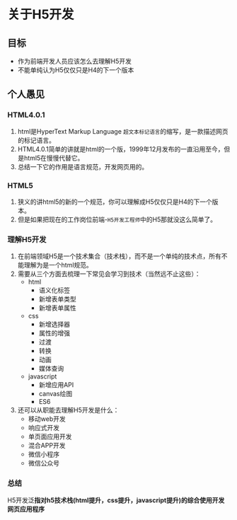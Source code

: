 # 关于H5开发

## 目标

- 作为前端开发人员应该怎么去理解H5开发
- 不能单纯认为H5仅仅只是H4的下一个版本

## 个人愚见 

### HTML4.0.1

1. html是HyperText Markup Language `超文本标记语言`的缩写，是一款描述网页的标记语言。
2. HTML4.0.1简单的讲就是html的一个版，1999年12月发布的一直沿用至今，但是html5在慢慢代替它。
3. 总结一下它的作用是语言规范，开发网页用的。

### HTML5

1. 狭义的讲html5的新的一个规范，你可以理解成H5仅仅只是H4的下一个版本。
2. 但是如果把现在的工作岗位前端-`H5开发工程师`中的H5那就没这么简单了。

### 理解H5开发

1. 在前端领域H5是一个技术集合（技术栈），而不是一个单纯的技术点，所有不能理解为是一个html规范。
2. 需要从三个方面去梳理一下常见会学习到技术（当然远不止这些）：
   - html
     + 语义化标签
     + 新增表单类型
     + 新增表单属性
   - css
     + 新增选择器
     + 属性的增强
     + 过渡
     + 转换
     + 动画
     + 媒体查询
   - javascript
     + 新增应用API
     + canvas绘图
     + ES6
3. 还可以从职能去理解H5开发是什么：
   - 移动web开发
   - 响应式开发
   - 单页面应用开发
   - 混合APP开发
   - 微信小程序
   - 微信公众号

### 总结

H5开发泛**指对h5技术栈(html提升，css提升，javascript提升)的综合使用开发网页应用程序**







